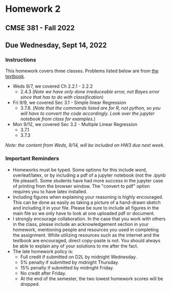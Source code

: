 # Homework 2
## CMSE 381 - Fall 2022
## Due Wednesday, Sept 14, 2022


### Instructions
This homework covers three classes. Problems listed below are from [the textbook](https://www.statlearning.com/). 

- Weds 9/7, we covered Ch 2.2.1 - 2.2.2
    * 2.4.3 (*Note we have only done irreduceable error, not Bayes error since that has to do with classification*)
- Fri 9/9, we covered Sec 3.1 - Simple linear Regression
    * 3.7.8. (*Note that the commands listed are for R, not python, so you will have to convert the code accordingly.  Look over the jupyter notebook from class for examples.*)
- Mon 9/12, we covered Sec 3.2 - Multiple Linear Regression
    * 3.7.1
    * 3.7.3

*Note: the content from Weds, 9/14, will be included on HW3 due next week.*



### Important Reminders

- Homeworks must be typed. Some options for this include word, overleaf/latex, or by including a pdf of a jupyter notebook (not the .ipynb file please!). Some students have had more success in the jupyter case of printing from the browser window.  The "convert to pdf" option requires you to have latex installed. 
- Including figures when explaining your reasoning is highly encouraged.  This can be done as easily as taking a picture of a hand-drawn sketch and including it in your file. Please be sure to include all figures in the main file so we only have to look at one uploaded pdf or document. 
- I strongly encourage collaboration.  In the case that you work with others in the class, please include an acknowledgement section in your homework, mentioning people and resources you used in completing the assignment. While utilizing resources such as the internet and the textbook are encouraged, direct copy-paste is not.  You should always be able to explain any of your solutions to me after the fact. 
- The late homework policy is: 
    - Full credit if submitted on D2L by midnight Wednesday. 
    - 5% penalty if submitted by midnight Thursday.
    - 15% penalty if submitted by midnight Friday. 
    - No credit after Friday. 
    - At the end of the semester, the two lowest homework scores will be dropped. 
